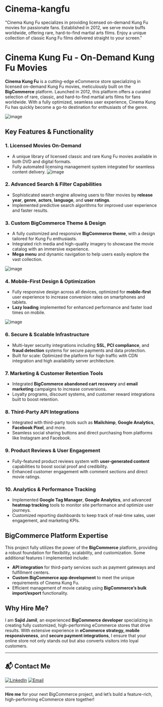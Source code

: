 # Cinema-kangfu
"Cinema Kung Fu specializes in providing licensed on-demand Kung Fu movies for passionate fans. Established in 2012, we serve movie buffs worldwide, offering rare, hard-to-find martial arts films. Enjoy a unique collection of classic Kung Fu films delivered straight to your screen."
# Cinema Kung Fu - On-Demand Kung Fu Movies

**Cinema Kung Fu** is a cutting-edge eCommerce store specializing in licensed on-demand Kung Fu movies, meticulously built on the **BigCommerce** platform. Launched in 2012, this platform offers a curated selection of rare, classic, and hard-to-find martial arts films for fans worldwide. With a fully optimized, seamless user experience, Cinema Kung Fu has quickly become a go-to destination for enthusiasts of the genre.

![image](https://github.com/user-attachments/assets/e5733e50-53c1-4274-8c3d-abebf5b04972)

## Key Features & Functionality

### 1. Licensed Movies On-Demand
- A unique library of licensed classic and rare Kung Fu movies available in both DVD and digital formats.
- Fully automated licensing management system integrated for seamless content delivery.
![image](https://github.com/user-attachments/assets/ff4f53b5-dd14-49d9-87e9-3917c4688f6f)

### 2. Advanced Search & Filter Capabilities
- Sophisticated search engine allowing users to filter movies by **release year**, **genre**, **actors**, **language**, and **user ratings**.
- Implemented predictive search algorithms for improved user experience and faster results.

### 3. Custom BigCommerce Theme & Design
- A fully customized and responsive **BigCommerce theme**, with a design tailored for Kung Fu enthusiasts.
- Integrated rich media and high-quality imagery to showcase the movie catalog with an immersive experience.
- **Mega menu** and dynamic navigation to help users easily explore the vast collection.

![image](https://github.com/user-attachments/assets/01860356-7e59-4102-a890-94647c1c366e)


### 4. Mobile-First Design & Optimization
- Fully responsive design across all devices, optimized for **mobile-first** user experience to increase conversion rates on smartphones and tablets.
- **Lazy loading** implemented for enhanced performance and faster load times on mobile.

![image](https://github.com/user-attachments/assets/7a7eed11-db50-46b1-8d83-a8b555d9d5d8)


### 6. Secure & Scalable Infrastructure
- Multi-layer security integrations including **SSL**, **PCI compliance**, and **fraud detection** systems for secure payments and data protection.
- Built for scale: Optimized the platform for high traffic with CDN integration and high availability server architecture.

### 7. Marketing & Customer Retention Tools
- Integrated **BigCommerce abandoned cart recovery** and **email marketing** campaigns to increase conversions.
- Loyalty programs, discount systems, and customer reward integrations built to boost retention.

### 8. Third-Party API Integrations
- Integrated with third-party tools such as **Mailchimp**, **Google Analytics**, **Facebook Pixel**, and more.
- Seamless social sharing buttons and direct purchasing from platforms like Instagram and Facebook.

### 9. Product Reviews & User Engagement
- Fully-featured product reviews system with **user-generated content** capabilities to boost social proof and credibility.
- Enhanced customer engagement with comment sections and direct movie ratings.

### 10. Analytics & Performance Tracking
- Implemented **Google Tag Manager**, **Google Analytics**, and advanced **heatmap tracking** tools to monitor site performance and optimize user journeys.
- Customized reporting dashboards to keep track of real-time sales, user engagement, and marketing KPIs.

## BigCommerce Platform Expertise

This project fully utilizes the power of the **BigCommerce** platform, providing a robust foundation for flexibility, scalability, and customization. Some additional features I implemented include:

- **API integration** for third-party services such as payment gateways and fulfillment centers.
- **Custom BigCommerce app development** to meet the unique requirements of Cinema Kung Fu.
- Efficient management of movie catalog using **BigCommerce’s bulk import/export** functionality.

## Why Hire Me?

I am **Sajid Jamil**, an experienced **BigCommerce developer** specializing in creating fully customized, high-performing eCommerce stores that drive results. With extensive experience in **eCommerce strategy, mobile responsiveness**, and **secure payment integrations**, I ensure that your online store not only stands out but also converts visitors into loyal customers.

---
## 📬 Contact Me

[![LinkedIn](https://img.shields.io/badge/LinkedIn-Connect-blue?style=for-the-badge&logo=linkedin)](https://www.linkedin.com/in/sajid-jameel-721256178/)
[![Email](https://img.shields.io/badge/Email-Contact%20Me-orange?style=for-the-badge&logo=gmail)](mailto:sajidjamil.met@gmail.com)

---

**Hire me** for your next BigCommerce project, and let’s build a feature-rich, high-performing eCommerce store together!
